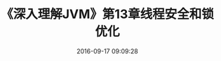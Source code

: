 ---
title: 《深入理解JVM》第13章线程安全和锁优化
date: 2016-09-17 09:09:28
tags: [深入理解JVM]
cover: https://malinkang-1253444926.cos.ap-beijing.myqcloud.com/blog/images/cover/你的名字52.png
---